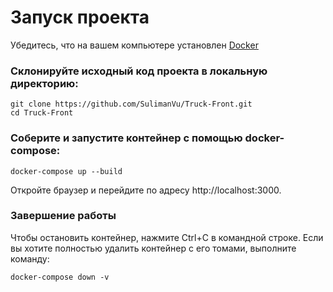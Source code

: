 # Запуск проекта

Убедитесь, что на вашем компьютере установлен [Docker](https://www.docker.com/products/docker-desktop/)


### Склонируйте исходный код проекта в локальную директорию:

    git clone https://github.com/SulimanVu/Truck-Front.git
    cd Truck-Front


### Соберите и запустите контейнер с помощью docker-compose:

    docker-compose up --build

Откройте браузер и перейдите по адресу http://localhost:3000. 

### Завершение работы

Чтобы остановить контейнер, нажмите Ctrl+C в командной строке. Если вы хотите полностью удалить контейнер с его томами, выполните команду:

    docker-compose down -v

